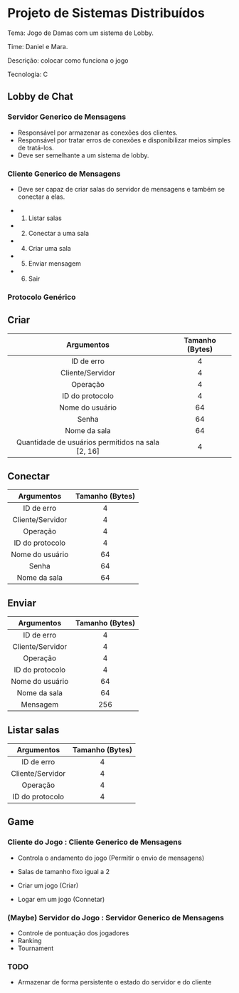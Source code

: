 
# Projeto de Sistemas Distribuídos

Tema: Jogo de Damas com um sistema de Lobby.

Time: Daniel e Mara.

Descrição: colocar como funciona o jogo

Tecnologia: C 

## Lobby de Chat

### Servidor Generico de Mensagens
  - Responsável por armazenar as conexões dos clientes.
  - Responsável por tratar erros de conexões e disponibilizar meios simples de tratá-los.
  - Deve ser semelhante a um sistema de lobby.

### Cliente Generico de Mensagens
  - Deve ser capaz de criar salas do servidor de mensagens e também se conectar a elas.

  - 1) Listar salas 
  - 2) Conectar a uma sala
  - 4) Criar uma sala
  - 5) Enviar mensagem
  - 6) Sair

### Protocolo Genérico

## **Criar**
|                     Argumentos                    | Tamanho (Bytes) |
|:-------------------------------------------------:|:---------------:|
|                     ID de erro                    |        4        |
|                  Cliente/Servidor                 |        4        |
|                      Operação                     |        4        |
|                  ID do protocolo                  |        4        |
|                  Nome do usuário                  |        64       |
|                       Senha                       |        64       |
|                    Nome da sala                   |        64       |
| Quantidade de usuários permitidos na sala [2, 16] |        4        |

## **Conectar**
|                     Argumentos                    | Tamanho (Bytes) |
|:-------------------------------------------------:|:---------------:|
|                     ID de erro                    |        4        |
|                  Cliente/Servidor                 |        4        |
|                      Operação                     |        4        |
|                  ID do protocolo                  |        4        |
|                  Nome do usuário                  |        64       |
|                       Senha                       |        64       |
|                    Nome da sala                   |        64       |

## **Enviar**
|                     Argumentos                    | Tamanho (Bytes) |
|:-------------------------------------------------:|:---------------:|
|                     ID de erro                    |        4        |
|                  Cliente/Servidor                 |        4        |
|                      Operação                     |        4        |
|                  ID do protocolo                  |        4        |
|                  Nome do usuário                  |        64       |
|                    Nome da sala                   |        64       |
|                      Mensagem                     |       256       |

## **Listar salas**
|                     Argumentos                    | Tamanho (Bytes) |
|:-------------------------------------------------:|:---------------:|
|                     ID de erro                    |        4        |
|                  Cliente/Servidor                 |        4        |
|                      Operação                     |        4        |
|                  ID do protocolo                  |        4        |

## Game

### Cliente do Jogo : Cliente Generico de Mensagens
  - Controla o andamento do jogo (Permitir o envio de mensagens)
  - Salas de tamanho fixo igual a 2

  - Criar um jogo (Criar)
  - Logar em um jogo (Connetar)

### **(Maybe)** Servidor do Jogo : Servidor Generico de Mensagens
  - Controle de pontuação dos jogadores
  - Ranking
  - Tournament

### TODO
  - Armazenar de forma persistente o estado do servidor e do cliente
